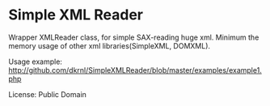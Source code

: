 # Simple XML Reader 

Wrapper XMLReader class, for simple SAX-reading huge xml.
Minimum the memory usage of other xml libraries(SimpleXML, DOMXML).

Usage example: http://github.com/dkrnl/SimpleXMLReader/blob/master/examples/example1.php

License: Public Domain

